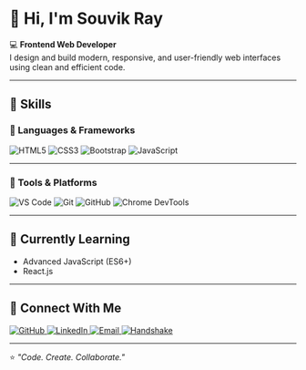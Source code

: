 # 👋 Hi, I'm Souvik Ray

💻 **Frontend Web Developer**  
I design and build modern, responsive, and user-friendly web interfaces using clean and efficient code.

---

## 🚀 Skills

### 🧠 Languages & Frameworks  
<p align="left">
  <img src="https://img.shields.io/badge/HTML5-E34F26?style=for-the-badge&logo=html5&logoColor=white" alt="HTML5" />
  <img src="https://img.shields.io/badge/CSS3-1572B6?style=for-the-badge&logo=css3&logoColor=white" alt="CSS3" />
  <img src="https://img.shields.io/badge/Bootstrap-7952B3?style=for-the-badge&logo=bootstrap&logoColor=white" alt="Bootstrap" />
  <img src="https://img.shields.io/badge/JavaScript-F7DF1E?style=for-the-badge&logo=javascript&logoColor=black" alt="JavaScript" />
</p>

---

### 🧰 Tools & Platforms  
<p align="left">
  <img src="https://img.shields.io/badge/VS%20Code-007ACC?style=for-the-badge&logo=visual-studio-code&logoColor=white" alt="VS Code" />
  <img src="https://img.shields.io/badge/Git-F05033?style=for-the-badge&logo=git&logoColor=white" alt="Git" />
  <img src="https://img.shields.io/badge/GitHub-181717?style=for-the-badge&logo=github&logoColor=white" alt="GitHub" />
  <img src="https://img.shields.io/badge/Chrome%20DevTools-4285F4?style=for-the-badge&logo=googlechrome&logoColor=white" alt="Chrome DevTools" />
</p>

---

## 🌱 Currently Learning
- Advanced JavaScript (ES6+)
- React.js

---

## 🤝 Connect With Me  
<p align="left">
  <a href="https://github.com/SouvikRay" target="_blank">
    <img src="https://img.shields.io/badge/GitHub-181717?style=for-the-badge&logo=github&logoColor=white" alt="GitHub" />
  </a>
  <a href="https://www.linkedin.com/in/souvik-ray" target="_blank">
    <img src="https://img.shields.io/badge/LinkedIn-0A66C2?style=for-the-badge&logo=linkedin&logoColor=white" alt="LinkedIn" />
  </a>
  <a href="mailto:roysouvikpaikpara@gmail.com">
    <img src="https://img.shields.io/badge/Email-D14836?style=for-the-badge&logo=gmail&logoColor=white" alt="Email" />
  </a>
  <a href="https://www.linkedin.com/in/souvik-ray" target="_blank">
    <img src="https://img.shields.io/badge/Let's%20Connect-228B22?style=for-the-badge&logo=Handshake&logoColor=white" alt="Handshake" />
  </a>
</p>

---

⭐ *"Code. Create. Collaborate."*
